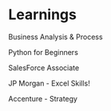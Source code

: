 # Learnings
Business Analysis & Process

Python for Beginners

SalesForce Associate

JP Morgan - Excel Skills!

Accenture - Strategy
